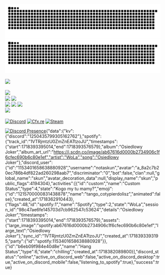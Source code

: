 ![github contribution grid snake animation](https://raw.githubusercontent.com/don-cryptus/don-cryptus/output/github-contribution-grid-snake-dark.svg#gh-dark-mode-only)![github contribution grid snake animation](https://raw.githubusercontent.com/don-cryptus/don-cryptus/output/github-contribution-grid-snake.svg#gh-light-mode-only)
<br>
<br>
<a href="https://skun.pro">
    <img src="https://img.shields.io/badge/-skun.pro-231b1a?style=for-the-badge&logo=aboutdotme&logoColor=f5c37c"/>
</a>
<br>
<br>
<img src="https://img.shields.io/badge/-LUA-00007C?style=flat&logo=lua&logoColor=white"/>
<br>
<img src="https://img.shields.io/badge/-HTML5-E34F26?style=flat&logo=HTML5&logoColor=white"/>
<img src="https://img.shields.io/badge/-CSS3-1572B6?style=flat&logo=CSS3&logoColor=white"/>
<br>
<img src="https://img.shields.io/badge/-JavaScript-F7DF1E?style=flat&logo=JavaScript&logoColor=black"/>
<img src="https://img.shields.io/badge/-TypeScript-2f74c0?style=flat&logo=TypeScript&logoColor=white"/>
<img src="https://img.shields.io/badge/-Node.js-026E00?style=flat&logo=nodedotjs&logoColor=white"/>
<br>
<img src="https://img.shields.io/badge/-Github-181717?style=flat&logo=GitHub&logoColor=white"/>
<br>
<br>
[![Discord](https://img.shields.io/badge/-@skunpro%20%28Click%29-5865F2?style=for-the-badge&logo=discord&logoColor=white)](https://discord.gg/skun)
[![Cfx.re](https://img.shields.io/badge/-Cfx.re%20%28Click%29-F17F34?style=for-the-badge&logo=fivem&logoColor=white)](https://forum.cfx.re/u/skun4u)
[![Steam](https://img.shields.io/badge/-Steam%20%28Click%29-000000?style=for-the-badge&logo=Steam&logoColor=white)](https://steamcommunity.com/id/avenaszabanda/)

[![Discord Presence](https://lanyard.cnrad.dev/api/1153401658638880928)](https://discord.com/users/1153401658638880928){"data":{"kv":{"discord":"1250435799305162762"},"spotify":{"track_id":"1VTRjmtzU0ZmZnEATtzoJU","timestamps":{"start":1718393395014,"end":1718393576579},"album":"Osiedlowy Joker","album_art_url":"https://i.scdn.co/image/ab67616d0000b2734906c1f6cfec690b6c80e1ef","artist":"WoLa","song":"Osiedlowy Joker"},"discord_user":{"id":"1153401658638880928","username":"notaskun","avatar":"a_8a2c7b20ec786b4df822ad260298aab7","discriminator":"0","bot":false,"clan":null,"global_name":"skun","avatar_decoration_data":null,"display_name":"skun","public_flags":4194304},"activities":[{"id":"custom","name":"Custom Status","type":4,"state":"Kogo my tu mamy?","emoji":{"id":"1215700000831438878","name":"tango_cotypierdolisz","animated":false},"created_at":1718362910443},{"flags":48,"id":"spotify:1","name":"Spotify","type":2,"state":"WoLa","session_id":"98c47ae6fe145703d7cb962547c53624","details":"Osiedlowy Joker","timestamps":{"start":1718393395014,"end":1718393576579},"assets":{"large_image":"spotify:ab67616d0000b2734906c1f6cfec690b6c80e1ef","large_text":"Osiedlowy Joker"},"sync_id":"1VTRjmtzU0ZmZnEATtzoJU","created_at":1718393393195,"party":{"id":"spotify:1153401658638880928"}},{"id":"b6eb09f984e40d8e","name":"Hang Status","type":6,"state":"chilling","created_at":1718382089800}],"discord_status":"online","active_on_discord_web":false,"active_on_discord_desktop":true,"active_on_discord_mobile":false,"listening_to_spotify":true},"success":true}
